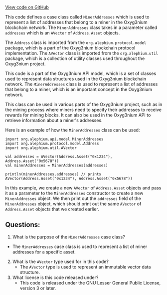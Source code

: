 [View code on GitHub](https://github.com/alephium/alephium/api/src/main/scala/org/alephium/api/model/MinerAddresses.scala)

This code defines a case class called `MinerAddresses` which is used to represent a list of addresses that belong to a miner in the Oxyg3nium blockchain network. The `MinerAddresses` class takes in a parameter called `addresses` which is an `AVector` of `Address.Asset` objects. 

The `Address` class is imported from the `org.alephium.protocol.model` package, which is a part of the Oxyg3nium blockchain protocol implementation. The `AVector` class is imported from the `org.alephium.util` package, which is a collection of utility classes used throughout the Oxyg3nium project.

This code is a part of the Oxyg3nium API model, which is a set of classes used to represent data structures used in the Oxyg3nium blockchain network. The `MinerAddresses` class is used to represent a list of addresses that belong to a miner, which is an important concept in the Oxyg3nium network. 

This class can be used in various parts of the Oxyg3nium project, such as in the mining process where miners need to specify their addresses to receive rewards for mining blocks. It can also be used in the Oxyg3nium API to retrieve information about a miner's addresses. 

Here is an example of how the `MinerAddresses` class can be used:

```
import org.alephium.api.model.MinerAddresses
import org.alephium.protocol.model.Address
import org.alephium.util.AVector

val addresses = AVector(Address.Asset("0x1234"), Address.Asset("0x5678"))
val minerAddresses = MinerAddresses(addresses)

println(minerAddresses.addresses) // prints AVector(Address.Asset("0x1234"), Address.Asset("0x5678"))
``` 

In this example, we create a new `AVector` of `Address.Asset` objects and pass it as a parameter to the `MinerAddresses` constructor to create a new `MinerAddresses` object. We then print out the `addresses` field of the `MinerAddresses` object, which should print out the same `AVector` of `Address.Asset` objects that we created earlier.
## Questions: 
 1. What is the purpose of the `MinerAddresses` case class?
   - The `MinerAddresses` case class is used to represent a list of miner addresses for a specific asset.
2. What is the `AVector` type used for in this code?
   - The `AVector` type is used to represent an immutable vector data structure.
3. What license is this code released under?
   - This code is released under the GNU Lesser General Public License, version 3 or later.
